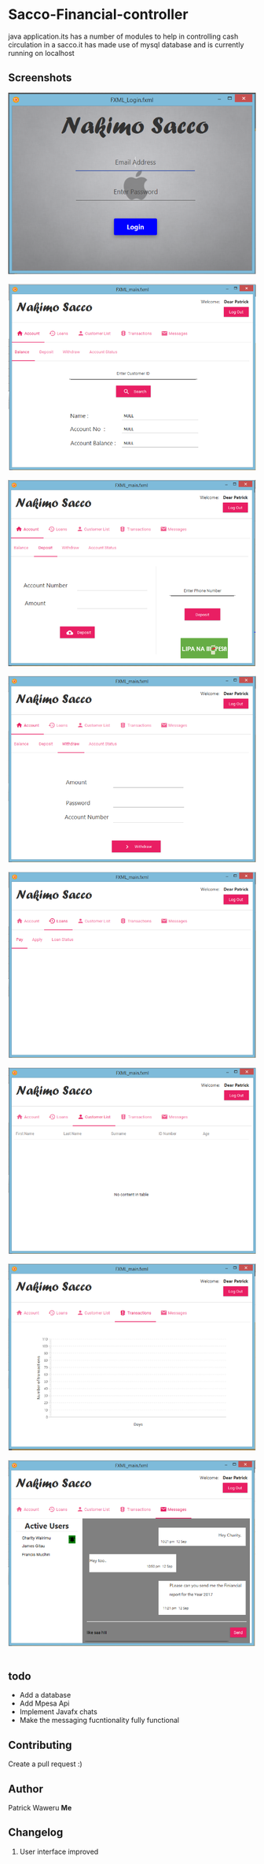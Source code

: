 # Sacco-Financial-controller
java application.its has a number of modules to help in controlling cash circulation in a sacco.it has made use of mysql database and is currently running on localhost

## Screenshots 
<img src="https://github.com/Iampato/Sacco-Financial-controller/blob/master/screenshots/01.PNG"></img> <br><br>
<img src="https://github.com/Iampato/Sacco-Financial-controller/blob/master/screenshots/02.PNG"></img> <br><br>
<img src="https://github.com/Iampato/Sacco-Financial-controller/blob/master/screenshots/03.PNG"></img> <br><br>
<img src="https://github.com/Iampato/Sacco-Financial-controller/blob/master/screenshots/04.PNG"></img> <br><br>
<img src="https://github.com/Iampato/Sacco-Financial-controller/blob/master/screenshots/05.PNG"></img> <br><br>
<img src="https://github.com/Iampato/Sacco-Financial-controller/blob/master/screenshots/06.PNG"></img> <br><br>
<img src="https://github.com/Iampato/Sacco-Financial-controller/blob/master/screenshots/07.PNG"></img> <br><br>
<img src="https://github.com/Iampato/Sacco-Financial-controller/blob/master/screenshots/08.PNG"></img> <br><br>

## todo
<ul>
	<li>Add a database</li>
	<li>Add Mpesa Api</li>
	<li>Implement Javafx chats</li>
	<li>Make the messaging fucntionality fully functional</li>
</ul>

## Contributing
Create  a pull request :)

## Author 
Patrick Waweru <b> Me </b>

## Changelog
<ol>
	<li>User interface improved</li>
</ol>
